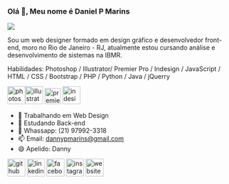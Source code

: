 ### Olá 👋, Meu nome é Daniel P Marins
![](https://media-exp1.licdn.com/dms/image/C4E16AQHkL1XdlPt55w/profile-displaybackgroundimage-shrink_200_800/0/1643485458882?e=1648684800&v=beta&t=Rqob42ZRYZ2EydgdNmOA-YZXEuADiQaOgIdFmKks4IA)

Sou um web designer formado em design gráfico e desenvolvedor front-end, moro no Rio de Janeiro - RJ, atualmente estou cursando análise e desenvolvimento de sistemas na IBMR.

Habilidades: Photoshop / Illustrator/ Premier Pro / Indesign / JavaScript / HTML / CSS / Bootstrap / PHP / Python / Java / jQuerry

<img src='https://logodownload.org/wp-content/uploads/2019/10/adobe-photoshop-logo-0-1536x1536.png' alt='photoshop' height='40'><img src='https://logodownload.org/wp-content/uploads/2017/04/adobe-Illustrator-logo-0-1-1536x1536.png' alt='illustrator' height='40'> <img src='https://es.logodownload.org/wp-content/uploads/2019/10/adobe-premiere-pro-logo-4-11-300x293.png' alt='premier' height='36'> <img src='https://e7.pngegg.com/pngimages/256/929/png-clipart-id-logo-indesign-logo-icons-logos-emojis-tech-companies-thumbnail.png' alt='indesign' height='40'>

- 🔭 Trabalhando em Web Design 
- 🌱 Estudando Back-end 
- 💬 Whassapp: (21) 97992-3318 
- 📫 Email: dannypmarins@gmail.com 
- 😄 Apelido: Danny 



[<img src='https://cdn.jsdelivr.net/npm/simple-icons@3.0.1/icons/github.svg' alt='github' height='40'>](https://github.com/https://github.com/DannyPMarins)  [<img src='https://cdn.jsdelivr.net/npm/simple-icons@3.0.1/icons/linkedin.svg' alt='linkedin' height='40'>](https://www.linkedin.com/in/https://www.linkedin.com/in/daniel-marins-890ba11ba//)  [<img src='https://cdn.jsdelivr.net/npm/simple-icons@3.0.1/icons/facebook.svg' alt='facebook' height='40'>](https://www.facebook.com/DannyMarins)  [<img src='https://cdn.jsdelivr.net/npm/simple-icons@3.0.1/icons/instagram.svg' alt='instagram' height='40'>](https://www.instagram.com/@dannypmarins/)  [<img src='https://cdn.jsdelivr.net/npm/simple-icons@3.0.1/icons/icloud.svg' alt='website' height='40'>](dannydesigner.net)  


